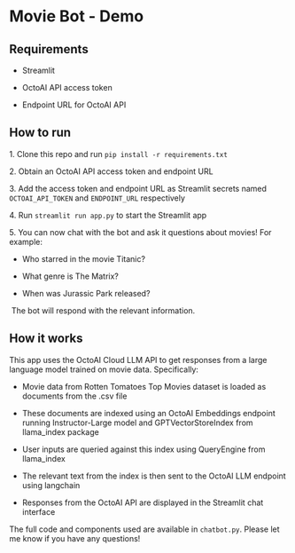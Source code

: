

# Movie Bot - Demo

## Requirements

- Streamlit

- OctoAI API access token  

- Endpoint URL for OctoAI API

## How to run

1\. Clone this repo and run `pip install -r requirements.txt`

2\. Obtain an OctoAI API access token and endpoint URL

3\. Add the access token and endpoint URL as Streamlit secrets named `OCTOAI_API_TOKEN` and `ENDPOINT_URL` respectively

4\. Run `streamlit run app.py` to start the Streamlit app

5\. You can now chat with the bot and ask it questions about movies! For example:

- Who starred in the movie Titanic?

- What genre is The Matrix?

- When was Jurassic Park released?

 The bot will respond with the relevant information.

## How it works

This app uses the OctoAI Cloud LLM API to get responses from a large language model trained on movie data. Specifically:

- Movie data from Rotten Tomatoes Top Movies dataset is loaded as documents from the .csv file

- These documents are indexed using an OctoAI Embeddings endpoint running Instructor-Large model and GPTVectorStoreIndex from llama_index package

- User inputs are queried against this index using QueryEngine from llama_index

- The relevant text from the index is then sent to the OctoAI LLM endpoint using langchain

- Responses from the OctoAI API are displayed in the Streamlit chat interface

The full code and components used are available in `chatbot.py`. Please let me know if you have any questions!
